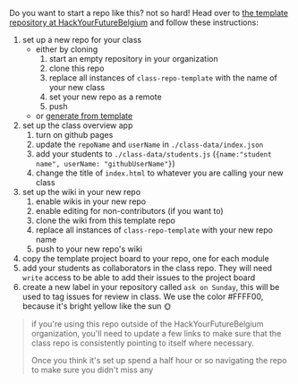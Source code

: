 Do you want to start a repo like this? not so hard! Head over to [the template repository at HackYourFutureBelgium](https://github.com/HackYourFutureBelgium/class-repo-template/) and follow these instructions:

1. set up a new repo for your class
    * either by cloning
        1. start an empty repository in your organization
        1. clone this repo
        1. replace all instances of `class-repo-template` with the name of your new class
        1. set your new repo as a remote
        1. push
    * or [generate from template](https://help.github.com/en/github/creating-cloning-and-archiving-repositories/creating-a-repository-from-a-template)
1. set up the class overview app
    1. turn on github pages
    1. update the `repoName` and `userName` in `./class-data/index.json`
    1. add your students to `./class-data/students.js` (`{name:"student name", userName: "githubUserName"}`)
    1. change the title of `index.html` to whatever you are calling your new class
1. set up the wiki in your new repo
    1. enable wikis in your new repo
    1. enable editing for non-contributors (if you want to)
    1. clone the wiki from this template repo
    1. replace all instances of `class-repo-template` with your new repo name
    1. push to your new repo's wiki
1. copy the template project board to your repo, one for each module
1. add your students as collaborators in the class repo.  They will need `write` access to be able to add their issues to the project board
1. create a new label in your repository called `ask on Sunday`, this will be used to tag issues for review in class. We use the color #FFFF00, because it's bright yellow like the sun 🌞


> if you're using this repo outside of the HackYourFutureBelgium organization, you'll need to update a few links to make sure that the class repo is consistently pointing to itself where necessary.
>
> Once you think it's set up spend a half hour or so navigating the repo to make sure you didn't miss any
